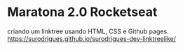 # Maratona 2.0 Rocketseat
criando um linktree usando HTML, CSS e Github pages.
https://surodrigues.github.io/surodrigues-dev-linktreelike/
